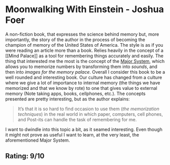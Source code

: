 # Moonwalking With Einstein - Joshua Foer

A non-fiction book, that expresses the science behind memory but, more importantly, the story of the author in the process of becoming the champion of memory of the United States of America. The style is as if you were reading an article more than a book. Relies heavily in the concept of a [[Mind Palace]] as a tool for remembering things accurately and easily. The thing that interested me the most is the concept of the [Major System](https://artofmemory.com/wiki/Major_System/), which allows you to memorize numbers by transforming them into *sounds*, and then into *images for the memory palace*. Overall I consider this book to be a well rounded and interesting book. Our culture has changed from a culture where we give a lot of importance to internal memory (the things we have memorized and that we know by rote) to one that gives value to external memory (Note taking apps, books, cellphones, etc.). The concepts presented are pretty interesting, but as the author explains:

> It’s that it is so hard to find occasion to use them (*the memorization techniques*) in the real world in which paper, computers, cell phones, and Post-its can handle the task of remembering for me.

I want to dwindle into this topic a bit, as it seamed interesting. Even though it might not prove as useful I want to learn, at the very least, the aforementioned Major System. 

## Rating: 9/10
